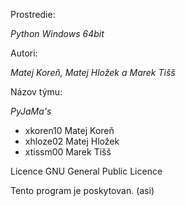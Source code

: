 Prostredie:

*Python*
*Windows 64bit*

Autori:

*Matej Koreň, Matej Hložek a Marek Tišš*

Názov týmu:

*PyJaMa's*

- xkoren10 Matej Koreň
- xhloze02 Matej Hložek
- xtissm00 Marek Tišš


Licence
GNU General Public Licence

Tento program je poskytovan. (asi)
